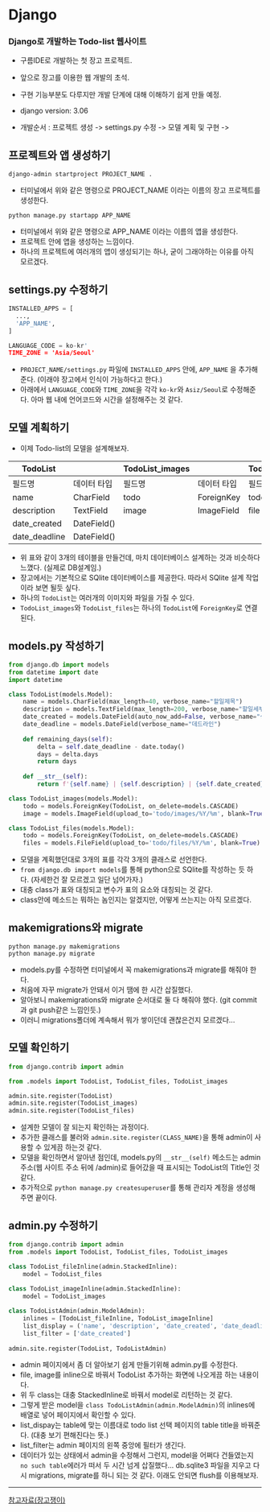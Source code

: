 # Django

### Django로 개발하는 Todo-list 웹사이트
- 구름IDE로 개발하는 첫 장고 프로젝트.
- 앞으로 장고를 이용한 웹 개발의 초석.
- 구현 기능부분도 다루지만 개발 단계에 대해 이해하기 쉽게 만들 예정.
- django version: 3.06

- 개발순서 : 프로젝트 생성 -> settings.py 수정 -> 모델 계획 및 구현 ->

## 프로젝트와 앱 생성하기
`django-admin startproject PROJECT_NAME .`
- 터미널에서 위와 같은 명령으로 PROJECT_NAME 이라는 이름의 장고 프로젝트를 생성한다.

`python manage.py startapp APP_NAME`
- 터미널에서 위와 같은 명령으로 APP_NAME 이라는 이름의 앱을 생성한다.
- 프로젝트 안에 앱을 생성하는 느낌이다.
- 하나의 프로젝트에 여러개의 앱이 생성되기는 하나, 굳이 그래야하는 이유를 아직 모르겠다.

## settings.py 수정하기
```python
INSTALLED_APPS = [
  ...,
  'APP_NAME',
]

LANGUAGE_CODE = ko-kr'
TIME_ZONE = 'Asia/Seoul'
```
- `PROJECT_NAME/settings.py` 파일에 `INSTALLED_APPS` 안에, `APP_NAME` 을 추가해 준다. (이래야 장고에서 인식이 가능하다고 한다.)
- 아래에서 `LANGUAGE_CODE`와 `TIME_ZONE`을 각각 `ko-kr`와 `Asiz/Seoul`로 수정해준다. 아마 웹 내에 언어코드와 시간을 설정해주는 것 같다.


## 모델 계획하기
- 이제 Todo-list의 모델을 설계해보자.

|TodoList||TodoList_images||TodoList_files||
|---|---|---|---|---|---|
|필드명|데이터 타입|필드명|데이터 타입|필드명|데이터 타입|
|name|CharField|todo|ForeignKey|todo|ForeignKey|
|description|TextField|image|ImageField|file|FileField|
|date_created|DateField()|
|date_deadline|DateField()|
- 위 표와 같이 3개의 테이블을 만들건데, 마치 데이터베이스 설계하는 것과 비슷하다 느꼈다. (실제로 DB설계임.)
- 장고에서는 기본적으로 SQlite 데이터베이스를 제공한다. 따라서 SQlite 설계 작업이라 보면 될듯 싶다.
- 하나의 `TodoList`는 여러개의 이미지와 파일을 가질 수 있다.
- `TodoList_images`와 `TodoList_files`는 하나의 `TodoList`에 `ForeignKey`로 연결된다.

## models.py 작성하기
```python
from django.db import models
from datetime import date
import datetime

class TodoList(models.Model):
    name = models.CharField(max_length=40, verbose_name="할일제목")
    description = models.TextField(max_length=200, verbose_name="할일세부사항")
    date_created = models.DateField(auto_now_add=False, verbose_name="생성날짜")
    date_deadline = models.DateField(verbose_name="데드라인")
    
    def remaining_days(self):
        delta = self.date_deadline - date.today()
        days = delta.days
        return days
   
    def __str__(self):
        return f'{self.name} | {self.description} | {self.date_created} | {self.date_deadline}'

class TodoList_images(models.Model):
    todo = models.ForeignKey(TodoList, on_delete=models.CASCADE)
    image = models.ImageField(upload_to='todo/images/%Y/%m', blank=True)

class TodoList_files(models.Model):
    todo = models.ForeignKey(TodoList, on_delete=models.CASCADE)
    files = models.FileField(upload_to='todo/files/%Y/%m', blank=True)
```

- 모델을 계획했던대로 3개의 표를 각각 3개의 클래스로 선언한다.
- `from django.db import models`를 통해 python으로 SQlite를 작성하는 듯 하다. (자세한건 잘 모르겠고 일단 넘어가자.)
- 대충 class가 표와 대칭되고 변수가 표의 요소와 대칭되는 것 같다.
- class안에 메소드는 뭐하는 놈인지는 알겠지만, 어떻게 쓰는지는 아직 모르겠다.

## makemigrations와 migrate
`python manage.py makemigrations`<br/>
`python manage.py migrate`

- models.py를 수정하면 터미널에서 꼭 makemigrations과 migrate를 해줘야 한다.
- 처음에 자꾸 migrate가 안돼서 이거 땜에 한 시간 삽질했다.
- 알아보니 makemigrations와 migrate 순서대로 둘 다 해줘야 했다. (git commit과 git push같은 느낌인듯.)
- 이러니 migrations폴더에 계속해서 뭐가 쌓이던데 괜찮은건지 모르겠다...

## 모델 확인하기
```python
from django.contrib import admin

from .models import TodoList, TodoList_files, TodoList_images

admin.site.register(TodoList)
admin.site.register(TodoList_images)
admin.site.register(TodoList_files)
```

- 설계한 모델이 잘 되는지 확인하는 과정이다.
- 추가한 클래스를 불러와 `admin.site.register(CLASS_NAME)`을 통해 admin이 사용할 수 있게끔 하는것 같다.
- 모델을 확인하면서 알아낸 점인데, models.py의 `__str__(self)` 메소드는 admin주소(웹 사이트 주소 뒤에 /admin)로 들어갔을 때 표시되는 TodoList의 Title인 것 같다.
- 추가적으로 `python manage.py createsuperuser`를 통해 관리자 계정을 생성해주면 끝이다.

## admin.py 수정하기
```python
from django.contrib import admin 
from .models import TodoList, TodoList_files, TodoList_images 

class TodoList_fileInline(admin.StackedInline):
    model = TodoList_files 
    
class TodoList_imageInline(admin.StackedInline):
    model = TodoList_images

class TodoListAdmin(admin.ModelAdmin):
    inlines = [TodoList_fileInline, TodoList_imageInline]
    list_display = ('name', 'description', 'date_created', 'date_deadline', 'remaining_days')
    list_filter = ['date_created']
    
admin.site.register(TodoList, TodoListAdmin)
```

- admin 페이지에서 좀 더 알아보기 쉽게 만들기위해 admin.py를 수정한다.
- file, image를 inline으로 바꿔서 TodoList 추가하는 화면에 나오게끔 하는 내용이다.
- 위 두 class는 대충 StackedInline로 바꿔서 model로 리턴하는 것 같다.
- 그렇게 받은 model을 `class TodoListAdmin(admin.ModelAdmin)`의 inlines에 배열로 넣어 페이지에서 확인할 수 있다.
- list_dispay는 table에 맞는 이름대로 todo list 선택 페이지의 table title을 바꿔준다. (대충 보기 편해진다는 뜻.)
- list_filter는 admin 페이지의 왼쪽 중앙에 필터가 생긴다.
- 데이터가 있는 상태에서 admin을 수정해서 그런지, model을 어쩌다 건들였는지 `no such table`에러가 떠서 두 시간 넘게 삽질했다... db.sqlite3 파일을 지우고 다시 migrations, migrate를 하니 되는 것 같다. 이래도 안되면 flush를 이용해보자.

---
[참고자료(장고쟁이)](https://djangojeng-e.github.io/2020/05/19/TodoList-4%ED%8E%B8-%EB%AA%A8%EB%8D%B8-%ED%99%95%EC%9D%B8%ED%95%98%EA%B8%B0/)
